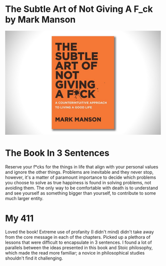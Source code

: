 # The Subtle Art of Not Giving A F_ck by Mark Manson

![SubtleArt](Images/TheSubtleArt.jpeg)

# The Book In 3 Sentences
Reserve your f*cks for the things in life that align with your personal values and ignore the other things. Problems are inevitable and they never stop, however, it's a matter of paramount importance to decide which problems you choose to solve as true happiness is found in solving problems, not avoiding them. The only way to be comfortable with death is to understand and see yourself as something bigger than yourself, to contribute to some much larger entity.

# My 411
Loved the book! Extreme use of profanity (I didn't mind) didn't take away from the core message in each of the chapters. Picked up a plethora of lessons that were difficult to encapsulate in 3 sentences. I found a lot of parallels between the ideas presented in this book and Stoic philosophy, which made the read more familiar; a novice in  philosophical studies shouldn't find it challenging.